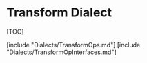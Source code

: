 # Transform Dialect

[TOC]

[include "Dialects/TransformOps.md"]
[include "Dialects/TransformOpInterfaces.md"]

